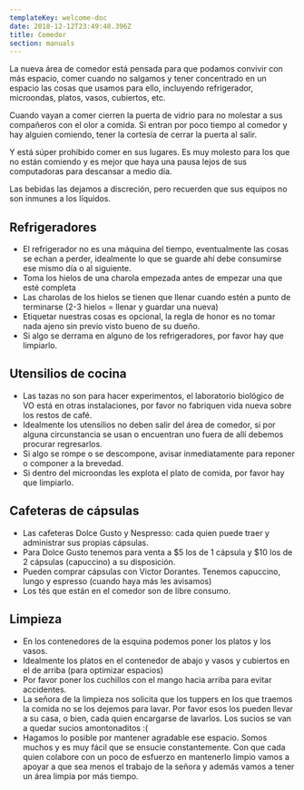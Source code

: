 ```yaml
---
templateKey: welcome-doc
date: 2018-12-12T23:49:48.396Z
title: Comedor
section: manuals
---
```

La nueva área de comedor está pensada para que podamos convivir con más espacio, comer cuando no salgamos y tener concentrado en un espacio las cosas que usamos para ello, incluyendo refrigerador, microondas, platos, vasos, cubiertos, etc.

Cuando vayan a comer cierren la puerta de vidrio para no molestar a sus compañeros con el olor a comida.  Si entran por poco tiempo al comedor y hay alguien comiendo, tener la cortesía de cerrar la puerta al salir.

Y está súper prohibido comer en sus lugares. Es muy molesto para los que no están comiendo y es mejor que haya una pausa lejos de sus computadoras para descansar a medio día.

Las bebidas las dejamos a discreción, pero recuerden que sus equipos no son inmunes a los líquidos.

## Refrigeradores
* El refrigerador no es una máquina del tiempo, eventualmente las cosas se echan a perder, idealmente lo que se guarde ahí debe consumirse ese mismo día o al siguiente.
* Toma los hielos de una charola empezada antes de empezar una que esté completa
* Las charolas de los hielos se tienen que llenar cuando estén a punto de terminarse (2-3 hielos = llenar y guardar una nueva)
* Etiquetar nuestras cosas es opcional, la regla de honor es no tomar nada ajeno sin previo visto bueno de su dueño.
* Si algo se derrama en alguno de los refrigeradores, por favor hay que limpiarlo.

## Utensilios de cocina
* Las tazas no son para hacer experimentos, el laboratorio biológico de VO está en otras instalaciones, por favor no fabriquen vida nueva sobre los restos de café.
* Idealmente los utensilios no deben salir del área de comedor, si por alguna circunstancia se usan o encuentran uno fuera de allí debemos procurar regresarlos.
* Si algo se rompe o se descompone, avisar inmediatamente para reponer o componer a la brevedad.
* Si dentro del microondas les explota el plato de comida, por favor hay que limpiarlo.


## Cafeteras de cápsulas
* Las cafeteras Dolce Gusto y Nespresso: cada quien puede traer y administrar sus propias cápsulas.
* Para Dolce Gusto tenemos para venta a $5 los de 1 cápsula y $10 los de 2 cápsulas (capuccino) a su disposición.
* Pueden comprar cápsulas con Victor Dorantes. Tenemos capuccino, lungo y espresso (cuando haya más les avisamos)
* Los tés que están en el comedor son de libre consumo.



## Limpieza

* En los contenedores de la esquina podemos poner los platos y los vasos.
* Idealmente los platos en el contenedor de abajo y vasos y cubiertos en el de arriba (para optimizar espacios)
* Por favor poner los cuchillos con el mango hacia arriba para evitar accidentes.
* La señora de la limpieza nos solicita que los tuppers en los que traemos la comida no se los dejemos para lavar. Por favor esos los pueden llevar a su casa, o bien, cada quien encargarse de lavarlos. Los sucios se van a quedar sucios amontonaditos :(
* Hagamos lo posible por mantener agradable ese espacio. Somos muchos y es muy fácil que se ensucie constantemente. Con que cada quien colabore con un poco de esfuerzo en mantenerlo limpio vamos a apoyar a que sea menos el trabajo de la señora y además vamos a tener un área limpia por más tiempo.

